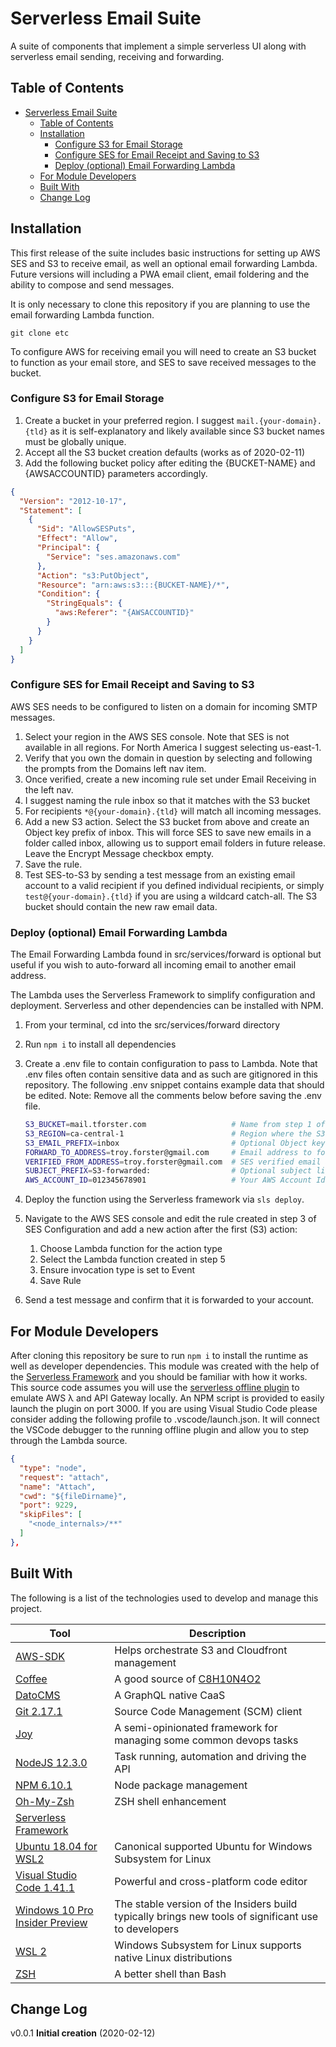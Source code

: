 # Serverless Email Suite

A suite of components that implement a simple serverless UI along with serverless email sending, receiving and forwarding.

## Table of Contents

- [Serverless Email Suite](#serverless-email-suite)
  - [Table of Contents](#table-of-contents)
  - [Installation](#installation)
    - [Configure S3 for Email Storage](#configure-s3-for-email-storage)
    - [Configure SES for Email Receipt and Saving to S3](#configure-ses-for-email-receipt-and-saving-to-s3)
    - [Deploy (optional) Email Forwarding Lambda](#deploy-optional-email-forwarding-lambda)
  - [For Module Developers](#for-module-developers)
  - [Built With](#built-with)
  - [Change Log](#change-log)

## Installation

This first release of the suite includes basic instructions for setting up AWS SES and S3 to receive email, as well an optional email forwarding Lambda. Future versions will including a PWA email client, email foldering and the ability to compose and send messages.

It is only necessary to clone this repository if you are planning to use the email forwarding Lambda function.

`git clone etc`

To configure AWS for receiving email you will need to create an S3 bucket to function as your email store, and SES to save received messages to the bucket.

### Configure S3 for Email Storage

1. Create a bucket in your preferred region. I suggest `mail.{your-domain}.{tld}` as it is self-explanatory and likely available since S3 bucket names must be globally unique.
2. Accept all the S3 bucket creation defaults (works as of 2020-02-11)
3. Add the following bucket policy after editing the {BUCKET-NAME} and {AWSACCOUNTID} parameters accordingly.

```json
{
  "Version": "2012-10-17",
  "Statement": [
    {
      "Sid": "AllowSESPuts",
      "Effect": "Allow",
      "Principal": {
        "Service": "ses.amazonaws.com"
      },
      "Action": "s3:PutObject",
      "Resource": "arn:aws:s3:::{BUCKET-NAME}/*",
      "Condition": {
        "StringEquals": {
          "aws:Referer": "{AWSACCOUNTID}"
        }
      }
    }
  ]
}
```

### Configure SES for Email Receipt and Saving to S3

AWS SES needs to be configured to listen on a domain for incoming SMTP messages.

1. Select your region in the AWS SES console. Note that SES is not available in all regions. For North America I suggest selecting us-east-1.
2. Verify that you own the domain in question by selecting and following the prompts from the Domains left nav item.
3. Once verified, create a new incoming rule set under Email Receiving in the left nav.
4. I suggest naming the rule inbox so that it matches with the S3 bucket
5. For recipients `*@{your-domain}.{tld}` will match all incoming messages.
6. Add a new S3 action. Select the S3 bucket from above and create an Object key prefix of inbox. This will force SES to save new emails in a folder called inbox, allowing us to support email folders in future release. Leave the Encrypt Message checkbox empty.
7. Save the rule.
8. Test SES-to-S3 by sending a test message from an existing email account to a valid recipient if you defined individual recipients, or simply `test@{your-domain}.{tld}` if you are using a wildcard catch-all. The S3 bucket should contain the new raw email data.

### Deploy (optional) Email Forwarding Lambda

The Email Forwarding Lambda found in src/services/forward is optional but useful if you wish to auto-forward all incoming email to another email address.

The Lambda uses the Serverless Framework to simplify configuration and deployment. Serverless and other dependencies can be installed with NPM.

1. From your terminal, cd into the src/services/forward directory
2. Run `npm i` to install all dependencies
3. Create a .env file to contain configuration to pass to Lambda. Note that .env files often contain sensitive data and as such are gitignored in this repository. The following .env snippet contains example data that should be edited. Note: Remove all the comments below before saving the .env file.

    ```bash
    S3_BUCKET=mail.tforster.com                   # Name from step 1 of S3 configuration
    S3_REGION=ca-central-1                        # Region where the S3 bucket was created
    S3_EMAIL_PREFIX=inbox                         # Optional Object key prefix from SES step 6
    FORWARD_TO_ADDRESS=troy.forster@gmail.com     # Email address to forward to
    VERIFIED_FROM_ADDRESS=troy.forster@gmail.com  # SES verified email address to send as
    SUBJECT_PREFIX=S3-forwarded:                  # Optional subject line prefix to add
    AWS_ACCOUNT_ID=012345678901                   # Your AWS Account Id
    ```

4. Deploy the function using the Serverless framework via `sls deploy`.
5. Navigate to the AWS SES console and edit the rule created in step 3 of SES Configuration and add a new action after the first (S3) action:
   1. Choose Lambda function for the action type
   2. Select the Lambda function created in step 5
   3. Ensure invocation type is set to Event
   4. Save Rule
6. Send a test message and confirm that it is forwarded to your account.

## For Module Developers

After cloning this repository be sure to run `npm i` to install the runtime as well as developer dependencies. This module was created with the help of the [Serverless Framework](https://http://serverless.com/) and you should be familiar with how it works. This source code assumes you will use the [serverless offline plugin](https://github.com/dherault/serverless-offline) to emulate AWS λ and API Gateway locally. An NPM script is provided to easily launch the plugin on port 3000. If you are using Visual Studio Code please consider adding the following profile to .vscode/launch.json. It will connect the VSCode debugger to the running offline plugin and allow you to step through the Lambda source.

```json
{
  "type": "node",
  "request": "attach",
  "name": "Attach",
  "cwd": "${fileDirname}",
  "port": 9229,
  "skipFiles": [
    "<node_internals>/**"
  ]
},
```

## Built With

The following is a list of the technologies used to develop and manage this project.

| Tool                                                                                                              | Description                                                                                          |
| ----------------------------------------------------------------------------------------------------------------- | ---------------------------------------------------------------------------------------------------- |
| [AWS-SDK](https://aws.amazon.com/sdk-for-node-js/)                                                                | Helps orchestrate S3 and Cloudfront management                                                       |
| [Coffee](https://en.wikipedia.org/wiki/Coffee)                                                                    | A good source of [C8H10N4O2](https://pubchem.ncbi.nlm.nih.gov/compound/caffeine)                     |
| [DatoCMS](https://www.datocms.com)                                                                                | A GraphQL native CaaS                                                                                |
| [Git 2.17.1](https://git-scm.com/)                                                                                | Source Code Management (SCM) client                                                                  |
| [Joy](https://github.com/tforster/joy)                                                                            | A semi-opinionated framework for managing some common devops tasks                                   |
| [NodeJS 12.3.0](https://nodejs.org/en/)                                                                           | Task running, automation and driving the API                                                         |
| [NPM 6.10.1](https://www.npmjs.com/package/npm)                                                                   | Node package management                                                                              |
| [Oh-My-Zsh](https://github.com/robbyrussell/oh-my-zsh)                                                            | ZSH shell enhancement                                                                                |
| [Serverless Framework](https://serverless.com)                                                                    |                                                                                                      |
| [Ubuntu 18.04 for WSL2](https://www.microsoft.com/en-ca/p/ubuntu/9nblggh4msv6?activetab=pivot:overviewtab)        | Canonical supported Ubuntu for Windows Subsystem for Linux                                           |
| [Visual Studio Code 1.41.1](https://code.visualstudio.com/)                                                       | Powerful and cross-platform code editor                                                              |
| [Windows 10 Pro Insider Preview](https://www.microsoft.com/en-us/software-download/windowsinsiderpreviewadvanced) | The stable version of the Insiders build typically brings new tools of significant use to developers |
| [WSL 2](https://docs.microsoft.com/en-us/windows/wsl/install-win10)                                               | Windows Subsystem for Linux supports native Linux distributions                                      |
| [ZSH](https://www.zsh.org/)                                                                                       | A better shell than Bash                                                                             |

## Change Log

v0.0.1 **Initial creation** (2020-02-12)
